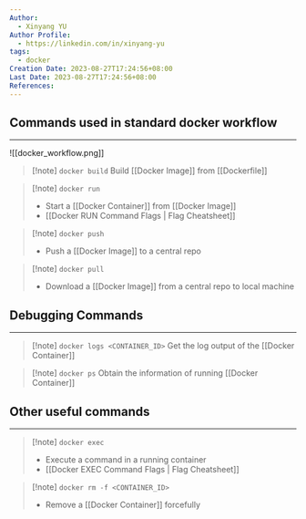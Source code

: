 ```yaml
---
Author:
  - Xinyang YU
Author Profile:
  - https://linkedin.com/in/xinyang-yu
tags:
  - docker
Creation Date: 2023-08-27T17:24:56+08:00
Last Date: 2023-08-27T17:24:56+08:00
References:
---
```

## Commands used in standard docker workflow
---
![[docker_workflow.png]]
>[!note] ``docker build``
>Build [[Docker Image]] from [[Dockerfile]]

>[!note] ``docker run``
>- Start a [[Docker Container]] from [[Docker Image]]
>- [[Docker RUN Command Flags | Flag Cheatsheet]]

>[!note] ``docker push``
>- Push a [[Docker Image]] to a central repo

>[!note] ``docker pull``
>- Download a [[Docker Image]] from a central repo to local machine






## Debugging  Commands
---
>[!note] ``docker logs <CONTAINER_ID>``
>Get the log output of the [[Docker Container]]

>[!note] ``docker ps``
>Obtain the information of running [[Docker Container]]

## Other useful commands
---
>[!note] ``docker exec``
>- Execute a command in a running container
>- [[Docker EXEC Command Flags | Flag Cheatsheet]]

>[!note] ``docker rm -f <CONTAINER_ID>``
>- Remove a [[Docker Container]] forcefully 
